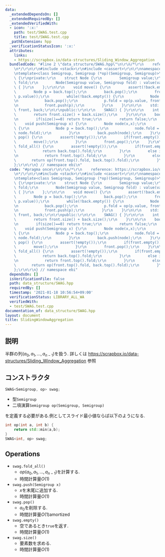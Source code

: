 ```yaml
---
data:
  _extendedDependsOn: []
  _extendedRequiredBy: []
  _extendedVerifiedWith:
  - icon: ':x:'
    path: test/SWAG.test.cpp
    title: test/SWAG.test.cpp
  _pathExtension: hpp
  _verificationStatusIcon: ':x:'
  attributes:
    links:
    - https://scrapbox.io/data-structures/Sliding_Window_Aggregation
  bundledCode: "#line 2 \"data_structure/SWAG.hpp\"\n\r\n/*\r\n    reference: https://scrapbox.io/data-structures/Sliding_Window_Aggregation\r\
    \n*/\r\n\r\n#include <stack>\r\n#include <cassert>\r\n\r\nnamespace ebi {\r\n\r\
    \ntemplate<class Semigroup, Semigroup (*op)(Semigroup, Semigroup)>\r\nstruct SWAG\
    \ {\r\nprivate:\r\n    struct Node {\r\n        Semigroup value;\r\n        Semigroup\
    \ fold;\r\n        Node(Semigroup value, Semigroup fold) : value(value), fold(fold)\
    \ { }\r\n    };\r\n\r\n    void move() {\r\n        assert(!back.empty());\r\n\
    \        Node p = back.top();\r\n        back.pop();\r\n        front.push(Node(p.value,\
    \ p.value));\r\n        while(!back.empty()) {\r\n            Node p = back.top();\r\
    \n            back.pop();\r\n            p.fold = op(p.value, front.top().fold);\r\
    \n            front.push(p);\r\n        }\r\n    }\r\n\r\n    std::stack<Node>\
    \ front, back;\r\n\r\npublic:\r\n\r\n    SWAG() { }\r\n\r\n    int size() {\r\n\
    \        return front.size() + back.size();\r\n    }\r\n\r\n    bool empty() {\r\
    \n        if(size()==0) return true;\r\n        return false;\r\n    }\r\n\r\n\
    \    void push(Semigroup x) {\r\n        Node node(x,x);\r\n        if(back.size()!=0)\
    \ {\r\n            Node p = back.top();\r\n            node.fold = op(p.fold,\
    \ node.fold);\r\n        }\r\n        back.push(node);\r\n    }\r\n\r\n    void\
    \ pop() {\r\n        assert(!empty());\r\n        if(front.empty()) {\r\n    \
    \        move();\r\n        }\r\n        front.pop();\r\n    }\r\n\r\n    Semigroup\
    \ fold_all() {\r\n        assert(!empty());\r\n        if(front.empty()) {\r\n\
    \            return back.top().fold;\r\n        }\r\n        else if(back.empty()){\r\
    \n            return front.top().fold;\r\n        }\r\n        else{\r\n     \
    \       return op(front.top().fold, back.top().fold);\r\n        }\r\n    }\r\n\
    };\r\n\r\n} // namespace ebi\n"
  code: "#pragma once\r\n\r\n/*\r\n    reference: https://scrapbox.io/data-structures/Sliding_Window_Aggregation\r\
    \n*/\r\n\r\n#include <stack>\r\n#include <cassert>\r\n\r\nnamespace ebi {\r\n\r\
    \ntemplate<class Semigroup, Semigroup (*op)(Semigroup, Semigroup)>\r\nstruct SWAG\
    \ {\r\nprivate:\r\n    struct Node {\r\n        Semigroup value;\r\n        Semigroup\
    \ fold;\r\n        Node(Semigroup value, Semigroup fold) : value(value), fold(fold)\
    \ { }\r\n    };\r\n\r\n    void move() {\r\n        assert(!back.empty());\r\n\
    \        Node p = back.top();\r\n        back.pop();\r\n        front.push(Node(p.value,\
    \ p.value));\r\n        while(!back.empty()) {\r\n            Node p = back.top();\r\
    \n            back.pop();\r\n            p.fold = op(p.value, front.top().fold);\r\
    \n            front.push(p);\r\n        }\r\n    }\r\n\r\n    std::stack<Node>\
    \ front, back;\r\n\r\npublic:\r\n\r\n    SWAG() { }\r\n\r\n    int size() {\r\n\
    \        return front.size() + back.size();\r\n    }\r\n\r\n    bool empty() {\r\
    \n        if(size()==0) return true;\r\n        return false;\r\n    }\r\n\r\n\
    \    void push(Semigroup x) {\r\n        Node node(x,x);\r\n        if(back.size()!=0)\
    \ {\r\n            Node p = back.top();\r\n            node.fold = op(p.fold,\
    \ node.fold);\r\n        }\r\n        back.push(node);\r\n    }\r\n\r\n    void\
    \ pop() {\r\n        assert(!empty());\r\n        if(front.empty()) {\r\n    \
    \        move();\r\n        }\r\n        front.pop();\r\n    }\r\n\r\n    Semigroup\
    \ fold_all() {\r\n        assert(!empty());\r\n        if(front.empty()) {\r\n\
    \            return back.top().fold;\r\n        }\r\n        else if(back.empty()){\r\
    \n            return front.top().fold;\r\n        }\r\n        else{\r\n     \
    \       return op(front.top().fold, back.top().fold);\r\n        }\r\n    }\r\n\
    };\r\n\r\n} // namespace ebi"
  dependsOn: []
  isVerificationFile: false
  path: data_structure/SWAG.hpp
  requiredBy: []
  timestamp: '2021-01-18 10:56:54+09:00'
  verificationStatus: LIBRARY_ALL_WA
  verifiedWith:
  - test/SWAG.test.cpp
documentation_of: data_structure/SWAG.hpp
layout: document
title: SlidingWindowAggregation
---
```


## 説明

半群の列$(a_0,a_1, \dots, a_{n-1})$を扱う.
詳しくは https://scrapbox.io/data-structures/Sliding_Window_Aggregation 参照

## コンストラクタ

```cpp
SWAG<Semigroup, op> swag;
```
-   型```Semigroup```
-   二項演算```Semigroup op(Semigroup, Semigroup)```

を定義する必要がある.例としてスライド最小値ならば以下のようになる.

```cpp
int op(int a, int b) {
    return std::min(a,b);
}
SWAG<int, op> swag;
```

## Operations

-   ```swag.fold_all()```
    -   $op(a_0, a_1, \dots, a_{n-1})$を計算する.
    -   時間計算量$O(1)$
-   ```swag.push(Semigroup x)```
    -   $x$を末尾に追加する.
    -   時間計算量$O(1)$
-   ```swag.pop()```
    -   $a_0$を削除する.
    -   時間計算量$O(1)$amortized
-   ```swag.empty()```
    -   空であるとき```true```を返す.
    -   時間計算量$O(1)$
-   ```swag.size()```
    -   要素数を求める.
    -   時間計算量$O(1)$